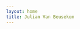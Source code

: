 ```yaml
---
layout: home
title: Julian Van Beusekom
---
```


<style>
  /* Contact section contrast */
  #contact .section-heading { color: #ffffff; }                    /* "Contact me" */
  #contact .section-subheading,
  #contact .text-muted { color: rgba(255,255,255,0.92) !important; } /* subtext */
  #contact a { color: #ffffff; font-weight: 600; text-decoration: underline; } /* email/phone links */
</style>

